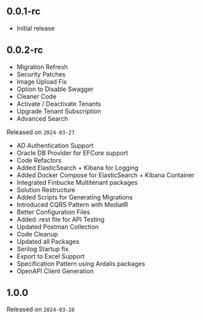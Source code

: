 ## 0.0.1-rc

- Initial release

## 0.0.2-rc

- Migration Refresh
- Security Patches
- Image Upload Fix
- Option to Disable Swagger
- Cleaner Code
- Activate / Deactivate Tenants
- Upgrade Tenant Subscription
- Advanced Search

Released on `2024-03-27`

- AD Authentication Support
- Oracle DB Provider for EFCore support
- Code Refactors
- Added ElasticSearch + Kibana for Logging
- Added Docker Compose for ElasticSearch + Kibana Container
- Integrated Finbucke Multitenant packages
- Solution Restructure
- Added Scripts for Generating Migrations
- Introduced CQRS Pattern with MediatR
- Better Configuration Files
- Added .rest file for API Testing
- Updated Postman Collection
- Code Cleanup
- Updated all Packages
- Serilog Startup fix
- Export to Excel Support
- Specification Pattern using Ardalis packages
- OpenAPI Client Generation


## 1.0.0

Released on `2024-03-28`
